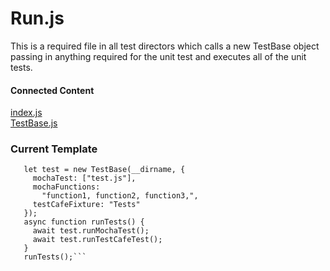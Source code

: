 # Run.js

This is a required file in all test directors which calls a new TestBase object passing in anything required for the unit test and executes all of the unit tests.


#### Connected Content
[index.js](index.md)\
[TestBase.js](testBase.md)

### Current Template

```const { TestBase } = require("../../testBase");
   let test = new TestBase(__dirname, {
     mochaTest: ["test.js"],
     mochaFunctions:
       "function1, function2, function3,",
     testCafeFixture: "Tests"
   });
   async function runTests() {
     await test.runMochaTest();
     await test.runTestCafeTest();
   }
   runTests();```
   
   
